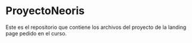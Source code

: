 # ProyectoNeoris
Este es el repositorio que contiene los archivos del proyecto de la landing page pedido en el curso.

